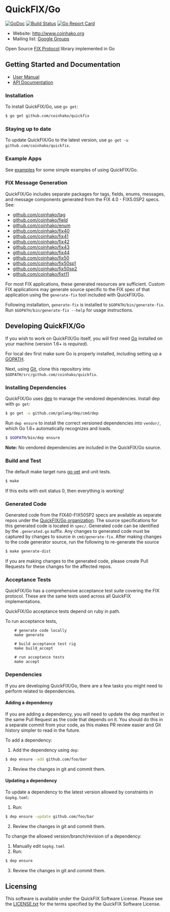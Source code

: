 QuickFIX/Go
===========

[![GoDoc](https://godoc.org/github.com/coinhako/quickfix?status.png)](https://godoc.org/github.com/coinhako/quickfix) [![Build Status](https://travis-ci.org/coinhako/quickfix.svg?branch=master)](https://travis-ci.org/coinhako/quickfix) [![Go Report Card](https://goreportcard.com/badge/github.com/coinhako/quickfix)](https://goreportcard.com/report/github.com/coinhako/quickfix)

- Website: http://www.coinhako.org
- Mailing list: [Google Groups](https://groups.google.com/forum/#!forum/coinhako)

Open Source [FIX Protocol](http://www.fixprotocol.org/) library implemented in Go

Getting Started and Documentation
---------------------------------

* [User Manual](http://coinhako.org/docs)
* [API Documentation](https://godoc.org/github.com/coinhako/quickfix)

### Installation

To install QuickFIX/Go, use `go get`:

```sh
$ go get github.com/coinhako/quickfix
```

### Staying up to date

To update QuickFIX/Go to the latest version, use `go get -u github.com/coinhako/quickfix`.

### Example Apps

See [examples](https://github.com/coinhako/examples) for some simple examples of using QuickFIX/Go.

### FIX Message Generation

QuickFIX/Go includes separate packages for tags, fields, enums, messages, and message components generated from the FIX 4.0 - FIX5.0SP2 specs. See:

* [github.com/coinhako/tag](https://github.com/coinhako/tag)
* [github.com/coinhako/field](https://github.com/coinhako/field)
* [github.com/coinhako/enum](https://github.com/coinhako/enum)
* [github.com/coinhako/fix40](https://github.com/coinhako/fix40)
* [github.com/coinhako/fix41](https://github.com/coinhako/fix41)
* [github.com/coinhako/fix42](https://github.com/coinhako/fix42)
* [github.com/coinhako/fix43](https://github.com/coinhako/fix43)
* [github.com/coinhako/fix44](https://github.com/coinhako/fix44)
* [github.com/coinhako/fix50](https://github.com/coinhako/fix50)
* [github.com/coinhako/fix50sp1](https://github.com/coinhako/fix50sp1)
* [github.com/coinhako/fix50sp2](https://github.com/coinhako/fix50sp2)
* [github.com/coinhako/fixt11](https://github.com/coinhako/fixt11)

For most FIX applications, these generated resources are sufficient. Custom FIX applications may generate source specific to the FIX spec of that application using the `generate-fix` tool included with QuickFIX/Go.

Following installation, `generate-fix` is installed to `$GOPATH/bin/generate-fix`. Run `$GOPATH/bin/generate-fix --help` for usage instructions.

Developing QuickFIX/Go
----------------------

If you wish to work on QuickFIX/Go itself, you will first need [Go](http://www.golang.org) installed on your machine (version 1.6+ is *required*).

For local dev first make sure Go is properly installed, including setting up a [GOPATH](http://golang.org/doc/code.html#GOPATH).

Next, using [Git](https://git-scm.com/), clone this repository into `$GOPATH/src/github.com/coinhako/quickfix`. 

### Installing Dependencies

QuickFIX/Go uses [dep](https://github.com/golang/dep) to manage the vendored dependencies. Install dep with `go get`:

```sh
$ go get -u github.com/golang/dep/cmd/dep
```

Run `dep ensure` to install the correct versioned dependencies into `vendor/`, which Go 1.6+ automatically recognizes and loads.

```sh
$ $GOPATH/bin/dep ensure
```

**Note:** No vendored dependencies are included in the QuickFIX/Go source.

### Build and Test

The default make target runs [go vet](https://godoc.org/golang.org/x/tools/cmd/vet) and unit tests.

```sh
$ make
```

If this exits with exit status 0, then everything is working!

### Generated Code

Generated code from the FIX40-FIX50SP2 specs are available as separate repos under the [QuickFIX/Go organization](https://github.com/coinhako).  The source specifications for this generated code is located in `spec/`.  Generated code can be identified by the `.generated.go` suffix.  Any changes to generated code must be captured by changes to source in `cmd/generate-fix`.  After making changes to the code generator source, run the following to re-generate the source

```sh
$ make generate-dist
```

If you are making changes to the generated code, please create Pull Requests for these changes for the affected repos.

### Acceptance Tests

QuickFIX/Go has a comprehensive acceptance test suite covering the FIX protocol.  These are the same tests used across all QuickFIX implementations.

QuickFIX/Go acceptance tests depend on ruby in path.

To run acceptance tests,

        # generate code locally
        make generate

		# build acceptance test rig
		make build_accept

		# run acceptance tests
		make accept

### Dependencies

If you are developing QuickFIX/Go, there are a few tasks you might need to perform related to dependencies.

#### Adding a dependency

If you are adding a dependency, you will need to update the dep manifest in the same Pull Request as the code that depends on it. You should do this in a separate commit from your code, as this makes PR review easier and Git history simpler to read in the future.

To add a dependency:

1. Add the dependency using `dep`:
```bash
$ dep ensure -add github.com/foo/bar
```
2. Review the changes in git and commit them.

#### Updating a dependency

To update a dependency to the latest version allowed by constraints in `Gopkg.toml`:

1. Run:
```bash
$ dep ensure -update github.com/foo/bar
```
2. Review the changes in git and commit them.

To change the allowed version/branch/revision of a dependency:

1. Manually edit `Gopkg.toml`
2. Run:
```bash
$ dep ensure
```
3. Review the changes in git and commit them.

Licensing
---------

This software is available under the QuickFIX Software License. Please see the [LICENSE.txt](https://github.com/coinhako/quickfix/blob/master/LICENSE.txt) for the terms specified by the QuickFIX Software License.
